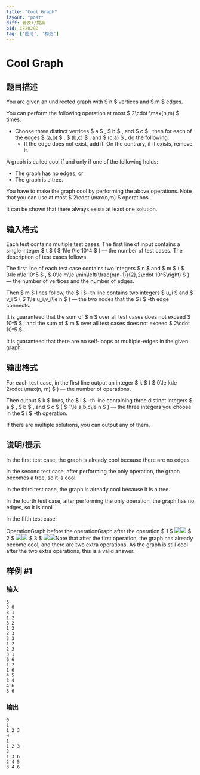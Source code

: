 ```yaml
---
title: "Cool Graph"
layout: "post"
diff: 普及+/提高
pid: CF2029D
tag: ['图论', '构造']
---
```


# Cool Graph

## 题目描述

You are given an undirected graph with $ n $ vertices and $ m $ edges.

You can perform the following operation at most $ 2\cdot \max(n,m) $ times:

- Choose three distinct vertices $ a $ , $ b $ , and $ c $ , then for each of the edges $ (a,b) $ , $ (b,c) $ , and $ (c,a) $ , do the following: 
  - If the edge does not exist, add it. On the contrary, if it exists, remove it.

A graph is called cool if and only if one of the following holds:

- The graph has no edges, or
- The graph is a tree.

You have to make the graph cool by performing the above operations. Note that you can use at most $ 2\cdot \max(n,m) $ operations.

It can be shown that there always exists at least one solution.

## 输入格式

Each test contains multiple test cases. The first line of input contains a single integer $ t $ ( $ 1\le t\le 10^4 $ ) — the number of test cases. The description of test cases follows.

The first line of each test case contains two integers $ n $ and $ m $ ( $ 3\le n\le 10^5 $ , $ 0\le m\le \min\left(\frac{n(n-1)}{2},2\cdot 10^5\right) $ ) — the number of vertices and the number of edges.

Then $ m $ lines follow, the $ i $ -th line contains two integers $ u_i $ and $ v_i $ ( $ 1\le u_i,v_i\le n $ ) — the two nodes that the $ i $ -th edge connects.

It is guaranteed that the sum of $ n $ over all test cases does not exceed $ 10^5 $ , and the sum of $ m $ over all test cases does not exceed $ 2\cdot 10^5 $ .

It is guaranteed that there are no self-loops or multiple-edges in the given graph.

## 输出格式

For each test case, in the first line output an integer $ k $ ( $ 0\le k\le 2\cdot \max(n, m) $ ) — the number of operations.

Then output $ k $ lines, the $ i $ -th line containing three distinct integers $ a $ , $ b $ , and $ c $ ( $ 1\le a,b,c\le n $ ) — the three integers you choose in the $ i $ -th operation.

If there are multiple solutions, you can output any of them.

## 说明/提示

In the first test case, the graph is already cool because there are no edges.

In the second test case, after performing the only operation, the graph becomes a tree, so it is cool.

In the third test case, the graph is already cool because it is a tree.

In the fourth test case, after performing the only operation, the graph has no edges, so it is cool.

In the fifth test case:

 OperationGraph before the operationGraph after the operation $ 1 $ ![](https://cdn.luogu.com.cn/upload/vjudge_pic/CF2029D/b0f7ac35f24bdd1ef25527e8445c75c07c81b1cd.png)![](https://cdn.luogu.com.cn/upload/vjudge_pic/CF2029D/967d0caf549d17edc01f85e8fd3b92d4a29c78a4.png) $ 2 $ ![](https://cdn.luogu.com.cn/upload/vjudge_pic/CF2029D/8fc9b337d57d63328a0f768cb6979898a6acb589.png)![](https://cdn.luogu.com.cn/upload/vjudge_pic/CF2029D/e76a67a3a1dfd30fecae063029760f2fec760cd4.png) $ 3 $ ![](https://cdn.luogu.com.cn/upload/vjudge_pic/CF2029D/cd4bbe994192de9db9336eff41b4aa05bb7c27af.png)![](https://cdn.luogu.com.cn/upload/vjudge_pic/CF2029D/278495e89dce856c8d1c4a31851cd95fdb2f1cd3.png)Note that after the first operation, the graph has already become cool, and there are two extra operations. As the graph is still cool after the two extra operations, this is a valid answer.

## 样例 #1

### 输入

```
5
3 0
3 1
1 2
3 2
1 2
2 3
3 3
1 2
2 3
3 1
6 6
1 2
1 6
4 5
3 4
4 6
3 6
```

### 输出

```
0
1
1 2 3
0
1
1 2 3
3
1 3 6
2 4 5
3 4 6
```

